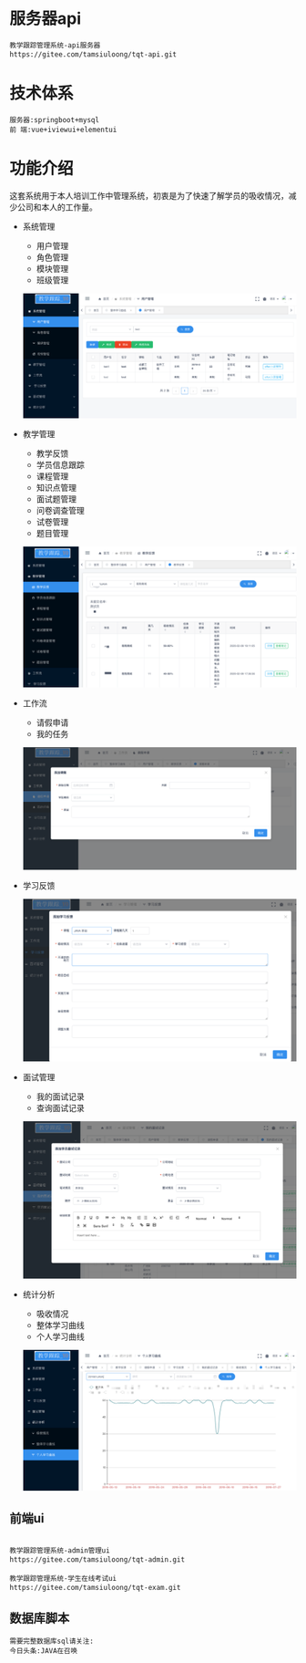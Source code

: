 

# 服务器api

```
教学跟踪管理系统-api服务器
https://gitee.com/tamsiuloong/tqt-api.git
```
# 技术体系
```
服务器:springboot+mysql
前 端:vue+iviewui+elementui
```



# 功能介绍

这套系统用于本人培训工作中管理系统，初衷是为了快速了解学员的吸收情况，减少公司和本人的工作量。

- 系统管理

  - 用户管理
  - 角色管理
  - 模块管理
  - 班级管理

  ![image-20200219112644788](assets/image-20200219112644788.png)

- 教学管理

  - 教学反馈
  - 学员信息跟踪
  - 课程管理
  - 知识点管理
  - 面试题管理
  - 问卷调查管理
  - 试卷管理
  - 题目管理

  ![image-20200219112811950](assets/image-20200219112811950.png)

- 工作流

  - 请假申请
  - 我的任务

  ![image-20200219112843495](assets/image-20200219112843495.png)

- 学习反馈

  ![image-20200219112926658](assets/image-20200219112926658.png)

- 面试管理

  - 我的面试记录
  - 查询面试记录

  ![image-20200219112952892](assets/image-20200219112952892.png)

- 统计分析

  - 吸收情况
  - 整体学习曲线
  - 个人学习曲线

  ![image-20200219113126211](assets/image-20200219113126211.png)





## 前端ui

```

教学跟踪管理系统-admin管理ui
https://gitee.com/tamsiuloong/tqt-admin.git

教学跟踪管理系统-学生在线考试ui
https://gitee.com/tamsiuloong/tqt-exam.git

```


## 数据库脚本
```
需要完整数据库sql请关注:
今日头条:JAVA在召唤
```


